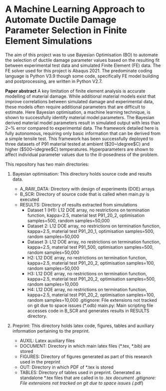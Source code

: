 # A Machine Learning Approach to Automate Ductile Damage Parameter Selection in Finite Element Simulations

The aim of this project was to use Bayesian Optimisation (BO) to automate the selection of ductile damage parameter values based on the resulting fit between experimental test data and simulated Finite Element (FE) data.
The FE solver used for this project is Abaqus 2021.
The predominate coding language is Python V3.9 though some code, specifically FE model building and postprocessing, are written in Python V2.7. 

**Paper abstract**
A key limitation of finite element analysis is accurate modelling of material damage.
While additional material models exist that improve correlations between simulated damage and experimental data, these models often require additional parameters that are difficult to estimate.
Here Bayesian optimisation, a machine learning technique, is shown to successfully identify material model parameters.
The Bayesian derived material model parameters result in simulated output with less than 2~\% error compared to experimental data.
The framework detailed here is fully autonomous, requiring only basic information that can be derived from a simple tensile test.
This framework has been successfully deployed to three datasets of P91 material tested at ambient ($20~\degree$C) and higher ($500~\degree$C) temperatures.
Hyperparameters are shown to affect individual parameter values due to the ill-posedness of the problem.

This repository has two main directories: 
1. Bayesian optimisation: This directory holds source code and results data. 
   * A_RAW_DATA: Directory with design of experiments (DOE) arrays
   * B_SCR: Directory of source code that is called when main.py is executed
   * RESULTS: Directory of results extracted from simulations
     * Dataset 1 (H1): L12 DOE array, no restrictions on termination function, kappa=2.5, material test P91_20_2, optimisation samples=500, random samples=50,000
     * Dataset 2: L12 DOE array, no restrictions on termination function, kappa=2.5, material test P91_20_1, optimisation samples=500, random samples=50,000 
     * Dataset 3: L12 DOE array, no restrictions on termination function, kappa=2.5, material test P91_500, optimisation samples=500, random samples=50,000
     * H2: L12 DOE array, no restrictions on termination function, kappa=2.5, material test P91_20_2, optimisation samples=100, random samples=50,000
     * H3: L12 DOE array, no restrictions on termination function, kappa=2.5, material test P91_20_2, optimisation samples=500, random samples=10,000
     * H4: L12 DOE array, no restrictions on termination function, kappa=2.5, material test P91_20_2, optimisation samples=100, random samples=10,000
   .gitignore: File extensions not tracked on git due to space issues (*.odb)
   main.py: Main scripting file accesses code in B_SCR and generates results in RESULTS directory.

2. Preprint: This directory holds latex code, figures, tables and auxiliary information pertaining to the preprint.
   * AUXIL: Latex auxiliary files 
   * DOCUMENT: Directory in which main latex files (*.tex, *.bib) are stored
   * FIGURES: Directory of figures generated as part of this research used in the preprint
   * OUT: Directory in which PDF of *.tex is stored
   * TABLES: Directory of tables used in preprint. Generated as standalone *.tex files that are called in to *.tex document
   .gitignore: File extensions not tracked on git due to space issues (*.pdf)










